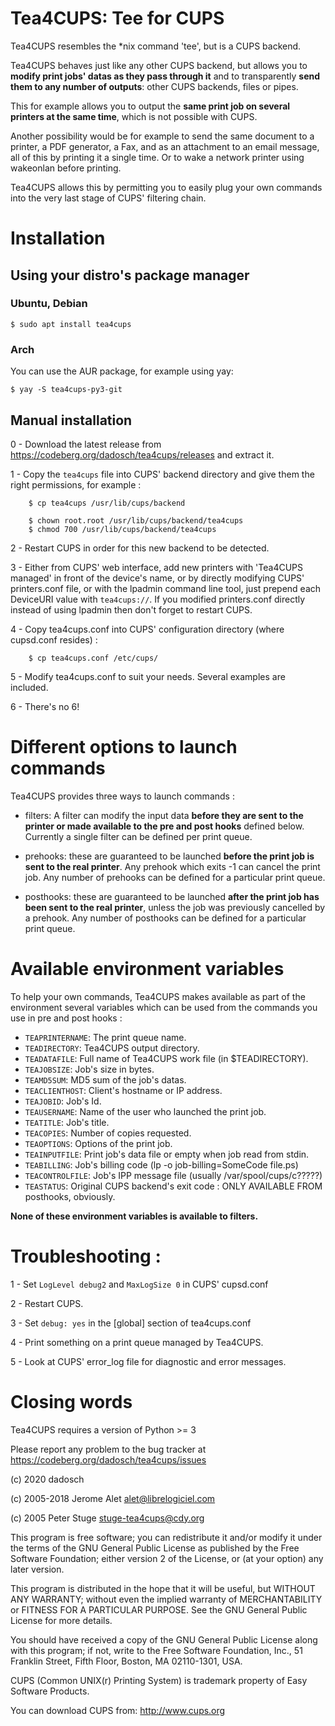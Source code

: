 # Tea4CUPS: Tee for CUPS

Tea4CUPS resembles the *nix command 'tee', but is a CUPS backend.

Tea4CUPS behaves just like any other CUPS backend, but allows you to **modify print jobs' datas as they pass through it** and to transparently **send them to any number of outputs**: other CUPS backends, files or pipes.

This for example allows you to output the **same print job on several printers at the same time**, which is not possible with CUPS.

Another possibility would be for example to send the same document to a printer, a PDF generator, a Fax, and as an attachment to an email message, all of this by printing it a single time. Or to wake a network printer using wakeonlan before printing.

Tea4CUPS allows this by permitting you to easily plug your own commands into the very last stage of CUPS' filtering chain.

# Installation

## Using your distro's package manager

### Ubuntu, Debian
```$ sudo apt install tea4cups```

### Arch
You can use the AUR package, for example using yay:

```$ yay -S tea4cups-py3-git```

## Manual installation

  0 - Download the latest release from https://codeberg.org/dadosch/tea4cups/releases and extract it.

  1 - Copy the `tea4cups` file into CUPS' backend directory and give them the right permissions,
      for example :

        $ cp tea4cups /usr/lib/cups/backend

        $ chown root.root /usr/lib/cups/backend/tea4cups
        $ chmod 700 /usr/lib/cups/backend/tea4cups

  2 - Restart CUPS in order for this new backend to be detected.
     
  3 - Either from CUPS' web interface, add new printers with
      'Tea4CUPS managed' in front of the device's name, or by directly modifying CUPS' printers.conf file, or with the lpadmin command line tool, just prepend each DeviceURI
      value with `tea4cups://`.
      If you modified printers.conf directly instead of using lpadmin then don't forget to
      restart CUPS.

  4 - Copy tea4cups.conf into CUPS' configuration directory (where
      cupsd.conf resides) :

        $ cp tea4cups.conf /etc/cups/

  5 - Modify tea4cups.conf to suit your needs. Several examples
      are included.

  6 - There's no 6!

  
# Different options to launch commands
Tea4CUPS provides three ways to launch commands :

- filters: A filter can modify the input data **before they
            are sent to the printer or made available to
            the pre and post hooks** defined below.
            Currently a single filter can be defined
            per print queue.

- prehooks: these are guaranteed to be launched **before the
                print job is sent to the real printer**.
                Any prehook which exits -1 can cancel the
                print job. Any number of prehooks can be
                defined for a particular print queue.

- posthooks: these are guaranteed to be launched **after the
                print job has been sent to the real printer**,
                unless the job was previously cancelled by a
                prehook. Any number of posthooks can be
                defined for a particular print queue.

# Available environment variables
                      
To help your own commands, Tea4CUPS makes available as part of the
environment several variables which can be used from the
commands you use in pre and post hooks :

- `TEAPRINTERNAME`: The print queue name.
- `TEADIRECTORY`: Tea4CUPS output directory.
- `TEADATAFILE`: Full name of Tea4CUPS work file (in $TEADIRECTORY).
- `TEAJOBSIZE`: Job's size in bytes.
- `TEAMD5SUM`: MD5 sum of the job's datas.
- `TEACLIENTHOST`: Client's hostname or IP address.
- `TEAJOBID`: Job's Id.
- `TEAUSERNAME`: Name of the user who launched the print job.
- `TEATITLE`: Job's title.
- `TEACOPIES`: Number of copies requested.
- `TEAOPTIONS`: Options of the print job.
- `TEAINPUTFILE`: Print job's data file or empty when job read from stdin.
- `TEABILLING`: Job's billing code (lp -o job-billing=SomeCode file.ps)
- `TEACONTROLFILE`: Job's IPP message file (usually /var/spool/cups/c?????)
- `TEASTATUS`: Original CUPS backend's exit code : ONLY AVAILABLE FROM posthooks, obviously.

**None of these environment variables is available to filters.**



# Troubleshooting :

  1 - Set `LogLevel debug2` and `MaxLogSize 0` in CUPS' cupsd.conf

  2 - Restart CUPS.

  3 - Set `debug: yes` in the [global] section of tea4cups.conf

  4 - Print something on a print queue managed
      by Tea4CUPS.

  5 - Look at CUPS' error_log file for diagnostic and error messages.

# Closing words
Tea4CUPS requires a version of Python >= 3
  
Please report any problem to the bug tracker at https://codeberg.org/dadosch/tea4cups/issues

(c) 2020 dadosch
      
(c) 2005-2018 Jerome Alet <alet@librelogiciel.com>

(c) 2005 Peter Stuge <stuge-tea4cups@cdy.org>

This program is free software; you can redistribute it and/or modify
it under the terms of the GNU General Public License as published by
the Free Software Foundation; either version 2 of the License, or
(at your option) any later version.

This program is distributed in the hope that it will be useful,
but WITHOUT ANY WARRANTY; without even the implied warranty of
MERCHANTABILITY or FITNESS FOR A PARTICULAR PURPOSE.  See the
GNU General Public License for more details.

You should have received a copy of the GNU General Public License
along with this program; if not, write to the Free Software
Foundation, Inc., 51 Franklin Street, Fifth Floor, Boston, MA 02110-1301, USA.


  
CUPS (Common UNIX(r) Printing System) is trademark property of Easy Software
Products.

You can download CUPS from: http://www.cups.org
